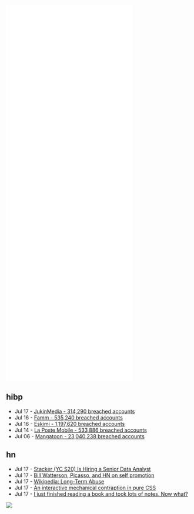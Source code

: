 ![Metrics](https://raw.githubusercontent.com/phixion/phixion/master/metrics.svg)

## hibp

<!--
for https://github.com/phixion/phixion/blob/main/.github/workflows/feeds.yml
-->
<!--START_SECTION:haveibeenpwnd-->
- Jul 17 - [JukinMedia - 314,290 breached accounts](https://haveibeenpwned.com/PwnedWebsites#JukinMedia)
- Jul 16 - [Famm - 535,240 breached accounts](https://haveibeenpwned.com/PwnedWebsites#Famm)
- Jul 16 - [Eskimi - 1,197,620 breached accounts](https://haveibeenpwned.com/PwnedWebsites#Eskimi)
- Jul 14 - [La Poste Mobile - 533,886 breached accounts](https://haveibeenpwned.com/PwnedWebsites#LaPosteMobile)
- Jul 06 - [Mangatoon - 23,040,238 breached accounts](https://haveibeenpwned.com/PwnedWebsites#Mangatoon)
<!--END_SECTION:haveibeenpwnd-->

## hn

<!--
for https://github.com/phixion/phixion/blob/main/.github/workflows/feeds.yml
-->
<!--START_SECTION:hn-->
- Jul 17 - [Stacker (YC S20) Is Hiring a Senior Data Analyst](https://apply.workable.com/stackerhq/j/7AA9A3E3E9/)
- Jul 17 - [Bill Watterson, Picasso, and HN on self promotion](https://herbertlui.net/bill-watterson-picasso-and-hn-on-self-promotion/)
- Jul 17 - [Wikipedia: Long-Term Abuse](https://en.wikipedia.org/wiki/Wikipedia:Long-term_abuse)
- Jul 17 - [An interactive mechanical contraption in pure CSS](https://cohost.org/blackle/post/42994-contraption)
- Jul 17 - [I just finished reading a book and took lots of notes. Now what?](https://writing.bobdoto.computer/question-i-just-finished-reading-a-book-and-took-lots-of-notes-now-what/)
<!--END_SECTION:hn-->

<!--
for https://yhype.me
-->
![](https://hit.yhype.me/github/profile?user_id=13013670)

